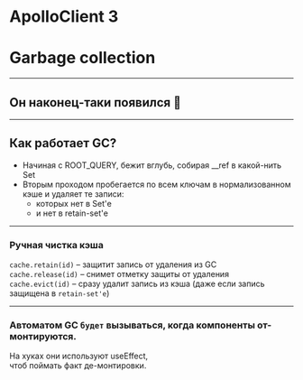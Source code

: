 # ApolloClient 3 <!-- .element: class="grey" -->

# Garbage collection

-----

## Он наконец-таки появился 🎉

-----

## Как работает GC? <!-- .element: class="green" -->

- Начиная с ROOT_QUERY, бежит вглубь, собирая __ref в какой-нить Set <!-- .element: class="fragment" -->
- Вторым проходом пробегается по всем ключам в нормализованном кэше и удаляет те записи: <!-- .element: class="fragment" -->
  - которых нет в Set'е <!-- .element: class="fragment" -->
  - и нет в retain-set'е <!-- .element: class="fragment" -->

-----

### Ручная чистка кэша <!-- .element: class="green" -->
  
<div class="fragment"><code>cache.retain(id)</code> – защитит запись от удаления из GC</div>
<div class="fragment"><code>cache.release(id)</code> – снимет отметку защиты от удаления</div>
<div class="fragment"><code>cache.evict(id)</code> – сразу удалит запись из кэша (даже если запись защищена в <code>retain-set'e</code>)</div>

-----

### Автоматом GC `будет` вызываться, когда компоненты от-монтируются.

На хуках они используют useEffect, <br />чтоб поймать факт де-монтировки. <!-- .element: class="fragment orange" -->
